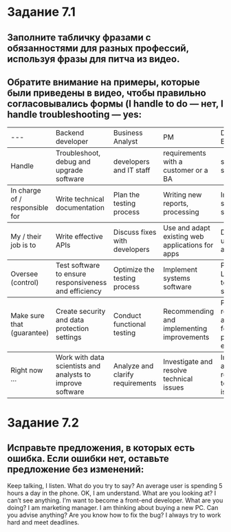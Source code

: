 # Задание 7.1
## Заполните табличку фразами с обязанностями для разных профессий, используя фразы для питча из видео.
## Обратите внимание на примеры, которые были приведены в видео, чтобы правильно согласовывались формы (I handle to do — нет, I handle troubleshooting — yes:


<table>
<col>	<td> --- </td>			                     <td>Backend developer</td>						 <td>Business Analyst</td>			             <td>PM</td>						<td>DEVOPS Engineer</td>						<td>You</td></col>

<col><td>Handle</td>				<td>Troubleshoot, debug and upgrade software</td>			<td>developers and IT staff</td>		<td>requirements with a customer or a BA</td>			<td>systems software</td>					<td>updates and fixes</td></col>
			
<col><td>In charge of / responsible for</td>	<td>Write technical documentation</td>					<td>Plan the testing process</td>		<td>Writing new reports, processing</td>			<td>Implement systems software</td>				<td>Implement systems software</td></col>
				
<col><td>My / their job is to</td>		<td>Write effective APIs</td>						<td>Discuss fixes with developers</td>		<td>Use and adapt existing web applications for apps</td>	<td>Deploy updates and fixes</td>				<td>Deploy updates and fixes</td></col>
					
<col><td>Oversee (control)</td>	        <td>Test software to ensure responsiveness and efficiency</td>		<td>Optimize the testing process</td>		<td>Implement systems software</td>				<td>Provide Level 2 technical support</td>			<td>Provide Level 2 technical support</td></col>
					
<col><td>Make sure that (guarantee)</td>	<td>Create security and data protection settings</td>			<td>Conduct functional testing</td>		<td>Recommending and implementing improvements</td>		<td>Perform root cause analysis for production errors</td>	<td>Implement systems software</td></col>
							
<col><td>Right now …</td>			<td>Work with data scientists and analysts to improve software</td>	<td>Analyze and clarify requirements</td>	<td>Investigate and resolve technical issues</td>		<td>Investigate and resolve technical issues</td>		<td>Writing new reports, processing</td></col>
</table>















# Задание 7.2
## Исправьте предложения, в которых есть ошибка. Если ошибки нет, оставьте предложение без изменений:
 
Keep talking, I listen.
What do you try to say?
An average user is spending 5 hours a day in the phone.
OK, I am understand.
What are you looking at? I can’t see anything.
I’m want to become a front-end developer.
What are you doing?
I am marketing manager.
I am thinking about buying a new PC. Can you advise anything?
Are you know how to fix the bug?
I always try to work hard and meet deadlines.
